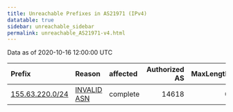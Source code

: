 ```yaml
---
title: Unreachable Prefixes in AS21971 (IPv4)
datatable: true
sidebar: unreachable_sidebar
permalink: unreachable_AS21971-v4.html
---
```


Data as of 2020-10-16 12:00:00 UTC


<div class="datatable-begin"></div>

| Prefix                                                   | Reason                                                                                                 | affected   |   Authorized AS |   MaxLength | Anchor                           |   unreachable /24s |
|:---------------------------------------------------------|:-------------------------------------------------------------------------------------------------------|:-----------|----------------:|------------:|:---------------------------------|-------------------:|
| [155.63.220.0/24](https://stat.ripe.net/155.63.220.0/24) | [INVALID ASN](https://rpki-validator.ripe.net/announcement-preview?asn=AS21971&prefix=155.63.220.0/24) | complete   |           14618 |           0 | [ARIN](unreachable_ARIN-v4.html) |                  1 |

<div class="datatable-end"></div>